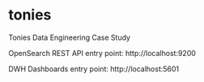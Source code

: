 # tonies
Tonies Data Engineering Case Study

OpenSearch REST API entry point: http://localhost:9200

[//]: # (Performance metrics collection:)

[//]: # (curl http://localhost:9600/_plugins/_performanceanalyzer/metrics)


DWH Dashboards entry point:  http://localhost:5601
